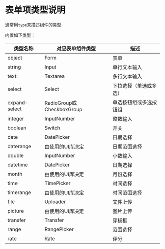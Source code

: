 # 表单项类型说明

通常用<code>type</code>来描述组件的类型

内置如下类型：

类型名称|对应表单组件类型|描述
---|---|---
object | Form | 表单
string | Input | 单行文本输入
text: | Textarea | 多行文本输入
select | Select | 下拉选择（单选或多选）
expand-select| RadioGroup或CheckboxGroup | 单选按钮组或多选按钮组
integer | InputNumber | 整数输入
boolean | Switch | 开关
date | DatePicker | 日期选择
daterange | 由使用的UI库决定 | 日期范围选择
double | InputNumber | 小数输入
datetime | DatePicker | 日期选择
month | 由使用的UI库决定 | 月份选择
time | TimePicker | 时间选择
timerange | 由使用的UI库决定 | 时间范围选择
file | Uploader | 文件上传
picture | 由使用的UI库决定 | 图片上传
transfer | Transfer | 穿梭框
range | RangePicker | 范围选择
rate | Rate | 评分
